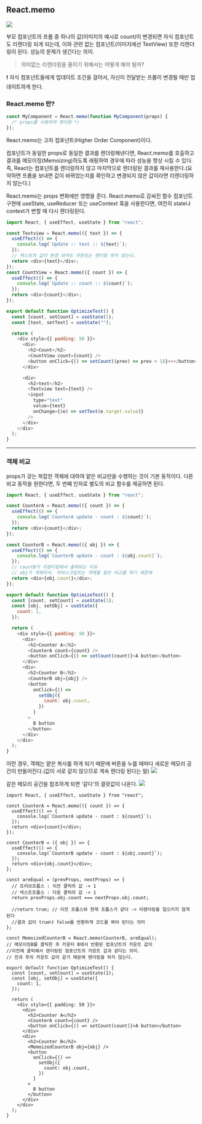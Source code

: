## React.memo

![](https://velog.velcdn.com/images/chaehe_3210/post/52c3282c-1030-46af-8c62-f37bb0557057/image.png)

부모 컴포넌트의 프롭 중 하나의 값(이미지의 예시로 count)이 변경되면 자식 컴포넌트도 리렌더링 되게 되는데, 이와 관련 없는 컴포넌트(이미지에선 TextView) 또한 리렌더링이 된다. 성능의 문제가 생긴다는 의미.

> 의미없는 리렌더링을 줄이기 위해서는 어떻게 해야 될까?

❗ 자식 컴포넌트들에게 업데이트 조건을 걸어서, 자신이 전달받는 프롭이 변경될 때만 업데이트하게 한다.

### React.memo 란?

```js
const MyComponent = React.memo(function MyComponent(props) {
  /* props를 사용하여 렌더링 */
});
```

React.memo는 고차 컴포넌트(Higher Order Component)이다.

컴포넌트가 동일한 props로 동일한 결과를 렌더링해낸다면, React.memo를 호출하고 결과를 메모이징(Memoizing)하도록 래핑하여 경우에 따라 성능을 향상 시킬 수 있다. 즉, React는 컴포넌트를 렌더링하지 않고 마지막으로 렌더링된 결과를 재사용한다.(요약하면 프롭을 보내면 값이 바뀌었는지를 확인하고 변경되지 않은 값이라면 리렌더링하지 않는다.)

React.memo는 props 변화에만 영향을 준다. React.memo로 감싸진 함수 컴포넌트 구현에 useState, useReducer 또는 useContext 훅을 사용한다면, 여전히 state나 context가 변할 때 다시 렌더링된다.

```js
import React, { useEffect, useState } from "react";

const Textview = React.memo(({ text }) => {
  useEffect(() => {
    console.log(`Update :: text :: ${text}`);
  });
  // 텍스트의 값이 변경 되어도 카운트는 렌더링 하지 않는다.
  return <div>{text}</div>;
});
const CountView = React.memo(({ count }) => {
  useEffect(() => {
    console.log(`Update :: count :: ${count}`);
  });
  return <div>{count}</div>;
});

export default function OptimizeTest() {
  const [count, setCount] = useState(1);
  const [text, setText] = useState("");

  return (
    <div style={{ padding: 50 }}>
      <div>
        <h2>Count</h2>
        <CountView count={count} />
        <button onClick={() => setCount((prev) => prev + 1)}>+</button>
      </div>

      <div>
        <h2>text</h2>
        <Textview text={text} />
        <input
          type="text"
          value={text}
          onChange={(e) => setText(e.target.value)}
        />
      </div>
    </div>
  );
}
```

---

### 객체 비교

props가 갖는 복잡한 객체에 대하여 얕은 비교만을 수행하는 것이 기본 동작이다. 다른 비교 동작을 원한다면, 두 번째 인자로 별도의 비교 함수를 제공하면 된다.

```js
import React, { useEffect, useState } from "react";

const CounterA = React.memo(({ count }) => {
  useEffect(() => {
    console.log(`CounterA update - count : ${count}`);
  });
  return <div>{count}</div>;
});

const CounterB = React.memo(({ obj }) => {
  useEffect(() => {
    console.log(`CounterB update - count : ${obj.count}`);
  });
  // countB가 리렌더링돼서 출력되는 이유
  // obj가 객체라서. 자바스크립트는 객체를 얕은 비교를 하기 때문에
  return <div>{obj.count}</div>;
});

export default function OptimizeTest() {
  const [count, setCount] = useState(1);
  const [obj, setObj] = useState({
    count: 1,
  });

  return (
    <div style={{ padding: 50 }}>
      <div>
        <h2>Counter A</h2>
        <CounterA count={count} />
        <button onClick={() => setCount(count)}>A button</button>
      </div>
      <div>
        <h2>Counter B</h2>
        <CounterB obj={obj} />
        <button
          onClick={() =>
            setObj({
              count: obj.count,
            })
          }
        >
          B button
        </button>
      </div>
    </div>
  );
}
```

이런 경우, 객체는 얕은 복사를 하게 되기 때문에 버튼을 누를 때마다 새로운 메모리 공간이 만들어진다.(값이 서로 같지 않으므로 계속 렌더링 된다는 말)
![](https://velog.velcdn.com/images/chaehe_3210/post/03717061-9b22-4724-b888-c54054e68e23/image.png)

같은 메모리 공간을 참조하게 되면 '같다'의 결괏값이 나온다.
![](https://velog.velcdn.com/images/chaehe_3210/post/a67226da-aca4-4abd-8fb1-d9deebd13d95/image.png)

```JS
import React, { useEffect, useState } from "react";

const CounterA = React.memo(({ count }) => {
  useEffect(() => {
    console.log(`CounterA update - count : ${count}`);
  });
  return <div>{count}</div>;
});

const CounterB = ({ obj }) => {
  useEffect(() => {
    console.log(`CounterB update - count : ${obj.count}`);
  });
  return <div>{obj.count}</div>;
};

const areEqual = (prevProps, nextProps) => {
  // 프리브프롭스 : 이전 클릭의 값 -> 1
  // 넥스트프롭스 : 다음 클릭의 값 -> 1
  return prevProps.obj.count === nextProps.obj.count;

  //return true; // 이전 프롭스와 현재 프롭스가 같다 -> 리렌더링을 일으키지 않게 된다
  //결과 값이 true나 false를 반환하게 코드를 짜야 된다는 의미
};

const MemoizedCounterB = React.memo(CounterB, areEqual);
// 메모이징B를 클릭한 후 카운터 B에서 반환된 컴포넌트의 카운트 값이
//이전에 클릭해서 렌더링된 컴포넌트의 카운트 값과 같다는 의미.
// 전과 후의 카운트 값이 같기 때문에 렌더링을 하지 않는다.

export default function OptimizeTest() {
  const [count, setCount] = useState(1);
  const [obj, setObj] = useState({
    count: 1,
  });

  return (
    <div style={{ padding: 50 }}>
      <div>
        <h2>Counter A</h2>
        <CounterA count={count} />
        <button onClick={() => setCount(count)}>A button</button>
      </div>
      <div>
        <h2>Counter B</h2>
        <MemoizedCounterB obj={obj} />
        <button
          onClick={() =>
            setObj({
              count: obj.count,
            })
          }
        >
          B button
        </button>
      </div>
    </div>
  );
}
```
